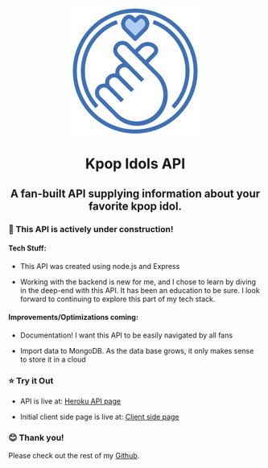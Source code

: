 <div align="center"><img src="finger-heart-med.png" alt="Kpop" align="center"></div>
<h1 align="center">Kpop Idols API</h1>
<h2 align="center">A fan-built API supplying information about your favorite kpop idol.</h3>



### :construction: This API is actively under construction! ###

#### Tech Stuff:

- This API was created using node.js and Express

- Working with the backend is new for me, and I chose to learn by diving in the deep-end with this API. It has been an education to be sure. I look forward to continuing to explore this part of my tech stack.

#### Improvements/Optimizations coming:

- Documentation! I want this API to be easily navigated by all fans

- Import data to MongoDB. As the data base grows, it only makes sense to store it in a cloud


### :star: Try it Out

- API is live at: [Heroku API page](https://kpop-idols-api.herokuapp.com/)

- Initial client side page is live at: [Client side page](https://ndrwquach.github.io/kpop-idols-api-client/)

### :blush: Thank you!

Please check out the rest of my [Github](https://github.com/ndrwquach).
